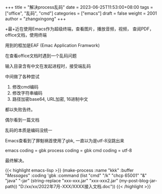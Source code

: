 +++
title = "解决process乱码"
date = 2023-06-25T11:53:00+08:00
tags = ["office", "乱码", "cmd"]
categories = ["emacs"]
draft = false
weight = 2001
author = "zhangxingong"
+++

+最+近在使用Emacs作为超级终端，查看图片，播放音频，视频，
查阅PDF，office文档，使用终端

用到的框加是EAF (Emac Application Framwork)

在查看office文档时遇到一个乱码问题

输入目录含有中文在发起进程时，接受端乱码

中间做了各种尝试

1.  修改cmd编码
2.  修改字符串编码
3.  路径加密base64, URL加密, 16进制中文

都以失败告终。

偶尔看到一篇文档

乱码的本质是编码没统一

Emacs查看到了罪魁祸首使用了gbk, 一直以为是utf-8没跳出来

emacs coding = gbk
process coding = gbk
cmd coding = utf-8

最终解决。

{{< highlight emacs-lisp >}}
(make-process
:name "kkk"
:buffer "*Messages*"
:coding 'gbk
:command (list "cmd" "/k" "chcp 65001" "&" "java" "-jar"
(string-replace "xxx-xxx.jar" "xxx-xxx2.jar"
(my-post-blog-jar-path))
"D:/xx/xx/2022年7月-XXX/XXXX接入文档.doc"))
{{< /highlight >}}
